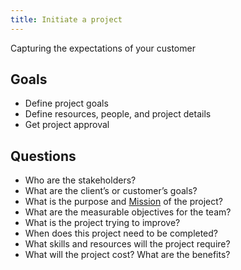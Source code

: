 ```yaml
---
title: Initiate a project
---
```

Capturing the expectations of your customer

## Goals
- Define project goals
- Define resources, people, and project details
- Get project approval

## Questions
- Who are the stakeholders?
- What are the client’s or customer’s goals?
- What is the purpose and [Mission](danielesalvatore/project-management/agile-project-management/mission.md) of the project?
- What are the measurable objectives for the team?
- What is the project trying to improve?
- When does this project need to be completed?
- What skills and resources will the project require?
- What will the project cost? What are the benefits?
